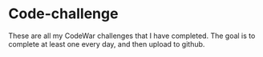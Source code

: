 # Code-challenge

These are all my CodeWar challenges that I have completed. The goal is to complete at least one every day, and then upload to github. 
